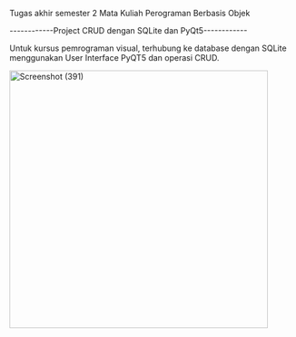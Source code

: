 
Tugas akhir semester 2 Mata Kuliah Perograman Berbasis Objek

------------Project CRUD dengan SQLite dan PyQt5------------

Untuk kursus pemrograman visual, terhubung ke database dengan SQLite menggunakan User Interface PyQT5 dan operasi CRUD.

<img width="455" alt="Screenshot (391)" src="https://user-images.githubusercontent.com/109171639/178685216-def3c305-4105-4db3-9274-8a968af11f5d.PNG">

